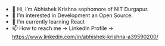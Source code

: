 - 👋 Hi, I’m Abhishek Krishna sophomore of NIT Durgapur.
- 👀 I’m interested in Development an Open Source.
- 🌱 I’m currently learning React
- 📫 How to reach me -> 
     Linkedln Profile -> https://www.linkedin.com/in/abhishek-krishna-a39590200/

<!---
akrishna0402/akrishna0402 is a ✨ special ✨ repository because its `README.md` (this file) appears on your GitHub profile.
You can click the Preview link to take a look at your changes.
--->
